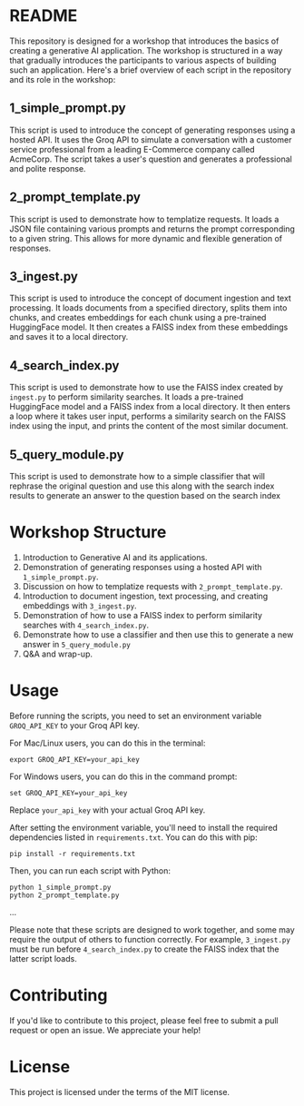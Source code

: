 # README

This repository is designed for a workshop that introduces the basics of creating a generative AI application. The workshop is structured in a way that gradually introduces the participants to various aspects of building such an application. Here's a brief overview of each script in the repository and its role in the workshop:

## 1_simple_prompt.py

This script is used to introduce the concept of generating responses using a hosted API. It uses the Groq API to simulate a conversation with a customer service professional from a leading E-Commerce company called AcmeCorp. The script takes a user's question and generates a professional and polite response.

## 2_prompt_template.py

This script is used to demonstrate how to templatize requests. It loads a JSON file containing various prompts and returns the prompt corresponding to a given string. This allows for more dynamic and flexible generation of responses.

## 3_ingest.py

This script is used to introduce the concept of document ingestion and text processing. It loads documents from a specified directory, splits them into chunks, and creates embeddings for each chunk using a pre-trained HuggingFace model. It then creates a FAISS index from these embeddings and saves it to a local directory.

## 4_search_index.py

This script is used to demonstrate how to use the FAISS index created by `ingest.py` to perform similarity searches. It loads a pre-trained HuggingFace model and a FAISS index from a local directory. It then enters a loop where it takes user input, performs a similarity search on the FAISS index using the input, and prints the content of the most similar document.

## 5_query_module.py

This script is used to demonstrate how to a simple classifier that will rephrase the original question and use this along with the search index results to generate an answer to the question based on the search index


# Workshop Structure

1. Introduction to Generative AI and its applications.
2. Demonstration of generating responses using a hosted API with `1_simple_prompt.py`.
3. Discussion on how to templatize requests with `2_prompt_template.py`.
4. Introduction to document ingestion, text processing, and creating embeddings with `3_ingest.py`.
5. Demonstration of how to use a FAISS index to perform similarity searches with `4_search_index.py`.
6. Demonstrate how to use a classifier and then use this to generate a new answer in `5_query_module.py`
7. Q&A and wrap-up.

# Usage

Before running the scripts, you need to set an environment variable `GROQ_API_KEY` to your Groq API key. 

For Mac/Linux users, you can do this in the terminal:

```
export GROQ_API_KEY=your_api_key
```

For Windows users, you can do this in the command prompt:

```
set GROQ_API_KEY=your_api_key
```

Replace `your_api_key` with your actual Groq API key.

After setting the environment variable, you'll need to install the required dependencies listed in `requirements.txt`. You can do this with pip:

```
pip install -r requirements.txt
```

Then, you can run each script with Python:

```
python 1_simple_prompt.py
python 2_prompt_template.py
```
...

Please note that these scripts are designed to work together, and some may require the output of others to function correctly. For example, `3_ingest.py` must be run before `4_search_index.py` to create the FAISS index that the latter script loads.

# Contributing

If you'd like to contribute to this project, please feel free to submit a pull request or open an issue. We appreciate your help!

# License

This project is licensed under the terms of the MIT license.
